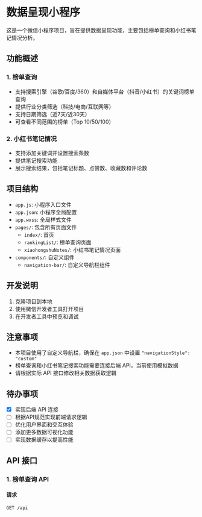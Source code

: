 # 数据呈现小程序

这是一个微信小程序项目，旨在提供数据呈现功能，主要包括榜单查询和小红书笔记情况分析。

## 功能概述

### 1. 榜单查询

- 支持搜索引擎（谷歌/百度/360）和自媒体平台（抖音/小红书）的关键词榜单查询
- 提供行业分类筛选（科技/电商/互联网等）
- 支持日期筛选（近7天/近30天）
- 可查看不同范围的榜单（Top 10/50/100）

### 2. 小红书笔记情况

- 支持添加关键词并设置搜索条数
- 提供笔记搜索功能
- 展示搜索结果，包括笔记标题、点赞数、收藏数和评论数

## 项目结构

- `app.js`: 小程序入口文件
- `app.json`: 小程序全局配置
- `app.wxss`: 全局样式文件
- `pages/`: 包含所有页面文件
  - `index/`: 首页
  - `rankingList/`: 榜单查询页面
  - `xiaohongshuNotes/`: 小红书笔记情况页面
- `components/`: 自定义组件
  - `navigation-bar/`: 自定义导航栏组件

## 开发说明

1. 克隆项目到本地
2. 使用微信开发者工具打开项目
3. 在开发者工具中预览和调试

## 注意事项

- 本项目使用了自定义导航栏，确保在 `app.json` 中设置 `"navigationStyle": "custom"`
- 榜单查询和小红书笔记搜索功能需要连接后端 API，当前使用模拟数据
- 请根据实际 API 接口修改相关数据获取逻辑

## 待办事项

- [x] 实现后端 API 连接
- [ ] 根据API规范实现前端请求逻辑
- [ ] 优化用户界面和交互体验
- [ ] 添加更多数据可视化功能
- [ ] 实现数据缓存以提高性能

## API 接口

### 1. 榜单查询 API

#### 请求

```
GET /api